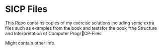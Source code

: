 
# SICP Files 
This Repo contains copies of my exercise solutions including some extra files such as examples from the book and testsfor the book *the Structure and Interpretation of Computer ProgrCP-Files

Might contain other info.
